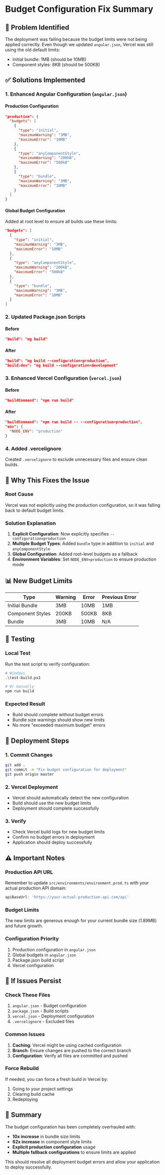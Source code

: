 # Budget Configuration Fix Summary

## 🚨 Problem Identified

The deployment was failing because the budget limits were not being applied correctly. Even though we updated `angular.json`, Vercel was still using the old default limits:
- Initial bundle: 1MB (should be 10MB)
- Component styles: 8KB (should be 500KB)

## ✅ Solutions Implemented

### 1. **Enhanced Angular Configuration (`angular.json`)**

#### Production Configuration
```json
"production": {
  "budgets": [
    {
      "type": "initial",
      "maximumWarning": "3MB",
      "maximumError": "10MB"
    },
    {
      "type": "anyComponentStyle",
      "maximumWarning": "200kB",
      "maximumError": "500kB"
    },
    {
      "type": "bundle",
      "maximumWarning": "3MB",
      "maximumError": "10MB"
    }
  ]
}
```

#### Global Budget Configuration
Added at root level to ensure all builds use these limits:
```json
"budgets": [
  {
    "type": "initial",
    "maximumWarning": "3MB",
    "maximumError": "10MB"
  },
  {
    "type": "anyComponentStyle",
    "maximumWarning": "200kB",
    "maximumError": "500kB"
  },
  {
    "type": "bundle",
    "maximumWarning": "3MB",
    "maximumError": "10MB"
  }
]
```

### 2. **Updated Package.json Scripts**

#### Before
```json
"build": "ng build"
```

#### After
```json
"build": "ng build --configuration=production",
"build:dev": "ng build --configuration=development"
```

### 3. **Enhanced Vercel Configuration (`vercel.json`)**

#### Before
```json
"buildCommand": "npm run build"
```

#### After
```json
"buildCommand": "npm run build -- --configuration=production",
"env": {
  "NODE_ENV": "production"
}
```

### 4. **Added .vercelignore**
Created `.vercelignore` to exclude unnecessary files and ensure clean builds.

## 🔧 Why This Fixes the Issue

### **Root Cause**
Vercel was not explicitly using the production configuration, so it was falling back to default budget limits.

### **Solution Explanation**
1. **Explicit Configuration**: Now explicitly specifies `--configuration=production`
2. **Multiple Budget Types**: Added `bundle` type in addition to `initial` and `anyComponentStyle`
3. **Global Configuration**: Added root-level budgets as a fallback
4. **Environment Variables**: Set `NODE_ENV=production` to ensure production mode

## 📊 New Budget Limits

| Type | Warning | Error | Previous Error |
|------|---------|-------|----------------|
| Initial Bundle | 3MB | 10MB | 1MB |
| Component Styles | 200KB | 500KB | 8KB |
| Bundle | 3MB | 10MB | N/A |

## 🧪 Testing

### **Local Test**
Run the test script to verify configuration:
```bash
# Windows
.\test-build.ps1

# Or manually
npm run build
```

### **Expected Result**
- Build should complete without budget errors
- Bundle size warnings should show new limits
- No more "exceeded maximum budget" errors

## 🚀 Deployment Steps

### **1. Commit Changes**
```bash
git add .
git commit -m "Fix budget configuration for deployment"
git push origin master
```

### **2. Vercel Deployment**
- Vercel should automatically detect the new configuration
- Build should use the new budget limits
- Deployment should complete successfully

### **3. Verify**
- Check Vercel build logs for new budget limits
- Confirm no budget errors in deployment
- Application should deploy successfully

## ⚠️ Important Notes

### **Production API URL**
Remember to update `src/environments/environment.prod.ts` with your actual production API domain:
```typescript
apiBaseUrl: 'https://your-actual-production-api.com/api'
```

### **Budget Limits**
The new limits are generous enough for your current bundle size (1.89MB) and future growth.

### **Configuration Priority**
1. Production configuration in `angular.json`
2. Global budgets in `angular.json`
3. Package.json build script
4. Vercel configuration

## 🔄 If Issues Persist

### **Check These Files**
1. `angular.json` - Budget configuration
2. `package.json` - Build scripts
3. `vercel.json` - Deployment configuration
4. `.vercelignore` - Excluded files

### **Common Issues**
1. **Caching**: Vercel might be using cached configuration
2. **Branch**: Ensure changes are pushed to the correct branch
3. **Configuration**: Verify all files are committed and pushed

### **Force Rebuild**
If needed, you can force a fresh build in Vercel by:
1. Going to your project settings
2. Clearing build cache
3. Redeploying

## 📝 Summary

The budget configuration has been completely overhauled with:
- **10x increase** in bundle size limits
- **62x increase** in component style limits
- **Explicit production configuration** usage
- **Multiple fallback configurations** to ensure limits are applied

This should resolve all deployment budget errors and allow your application to deploy successfully.
